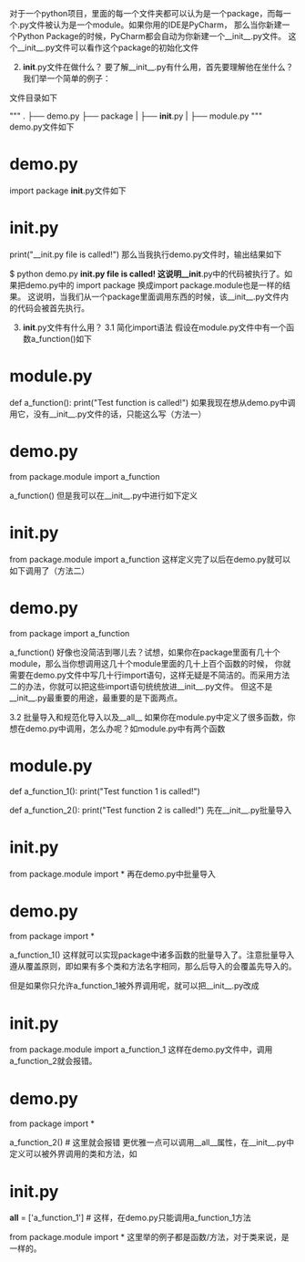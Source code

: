 对于一个python项目，里面的每一个文件夹都可以认为是一个package，而每一个.py文件被认为是一个module。如果你用的IDE是PyCharm，
那么当你新建一个Python Package的时候，PyCharm都会自动为你新建一个__init__.py文件。
这个__init__.py文件可以看作这个package的初始化文件

2. __init__.py文件在做什么？
要了解__init__.py有什么用，首先要理解他在坐什么？我们举一个简单的例子：

文件目录如下

"""
.
├── demo.py
├── package
|   ├── __init__.py
|   ├── module.py
"""
demo.py文件如下

# demo.py

import package
__init__.py文件如下

# __init__.py

print("__init.py file is called!")
那么当我执行demo.py文件时，输出结果如下

$ python demo.py 
__init.py file is called!
这说明__init__.py中的代码被执行了。如果把demo.py中的 import package 换成import package.module也是一样的结果。
这说明，当我们从一个package里面调用东西的时候，该__init__.py文件内的代码会被首先执行。

3. __init__.py文件有什么用？
3.1 简化import语法
假设在module.py文件中有一个函数a_function()如下

# module.py

def a_function():
    print("Test function is called!")
如果我现在想从demo.py中调用它，没有__init__.py文件的话，只能这么写（方法一）

# demo.py

from package.module import a_function

a_function()
但是我可以在__init__.py中进行如下定义

# __init__.py

from package.module import a_function
这样定义完了以后在demo.py就可以如下调用了（方法二）

# demo.py

from package import a_function

a_function()
好像也没简洁到哪儿去？试想，如果你在package里面有几十个module，那么当你想调用这几十个module里面的几十上百个函数的时候，
你就需要在demo.py文件中写几十行import语句，这样无疑是不简洁的。而采用方法二的办法，你就可以把这些import语句统统放进__init__.py文件。
但这不是__init__.py最重要的用途，最重要的是下面两点。

3.2 批量导入和规范化导入以及__all__
如果你在module.py中定义了很多函数，你想在demo.py中调用，怎么办呢？如module.py中有两个函数

# module.py

def a_function_1():
    print("Test function 1 is called!")

def a_function_2():
    print("Test function 2 is called!")
先在__init__.py批量导入

# __init__.py

from package.module import *
再在demo.py中批量导入

# demo.py

from package import *

a_function_1()
这样就可以实现package中诸多函数的批量导入了。注意批量导入遵从覆盖原则，即如果有多个类和方法名字相同，那么后导入的会覆盖先导入的。

但是如果你只允许a_function_1被外界调用呢，就可以把__init__.py改成

# __init__.py

from package.module import a_function_1
这样在demo.py文件中，调用a_function_2就会报错。

# demo.py

from package import *

a_function_2()    # 这里就会报错
更优雅一点可以调用__all__属性，在__init__.py中定义可以被外界调用的类和方法，如

# __init__.py

__all__ = ['a_function_1']     # 这样，在demo.py只能调用a_function_1方法

from package.module import *
这里举的例子都是函数/方法，对于类来说，是一样的。
